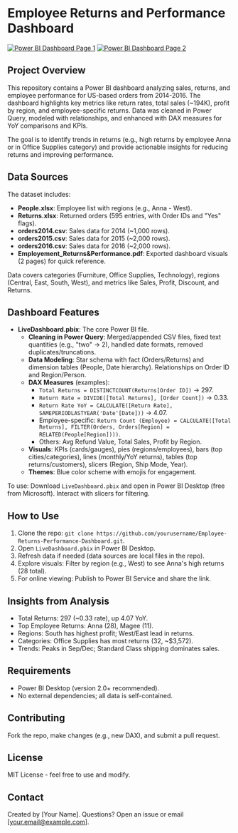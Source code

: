 # Employee Returns and Performance Dashboard

[![Power BI Dashboard Page 1](https://raw.githubusercontent.com/yourusername/Employee-Returns-Performance-Dashboard/main/dashboard_page1.png)](https://raw.githubusercontent.com/yourusername/Employee-Returns-Performance-Dashboard/main/dashboard_page1.png)
[![Power BI Dashboard Page 2](https://raw.githubusercontent.com/yourusername/Employee-Returns-Performance-Dashboard/main/dashboard_page2.png)](https://raw.githubusercontent.com/yourusername/Employee-Returns-Performance-Dashboard/main/dashboard_page2.png)

## Project Overview
This repository contains a Power BI dashboard analyzing sales, returns, and employee performance for US-based orders from 2014-2016. The dashboard highlights key metrics like return rates, total sales (~194K), profit by region, and employee-specific returns. Data was cleaned in Power Query, modeled with relationships, and enhanced with DAX measures for YoY comparisons and KPIs.

The goal is to identify trends in returns (e.g., high returns by employee Anna or in Office Supplies category) and provide actionable insights for reducing returns and improving performance.

## Data Sources
The dataset includes:
- **People.xlsx**: Employee list with regions (e.g., Anna - West).
- **Returns.xlsx**: Returned orders (595 entries, with Order IDs and "Yes" flags).
- **orders2014.csv**: Sales data for 2014 (~1,000 rows).
- **orders2015.csv**: Sales data for 2015 (~2,000 rows).
- **orders2016.csv**: Sales data for 2016 (~2,000 rows).
- **Employement_Returns&Performance.pdf**: Exported dashboard visuals (2 pages) for quick reference.

Data covers categories (Furniture, Office Supplies, Technology), regions (Central, East, South, West), and metrics like Sales, Profit, Discount, and Returns.

## Dashboard Features
- **LiveDashboard.pbix**: The core Power BI file.
  - **Cleaning in Power Query**: Merged/appended CSV files, fixed text quantities (e.g., "two" -> 2), handled date formats, removed duplicates/truncations.
  - **Data Modeling**: Star schema with fact (Orders/Returns) and dimension tables (People, Date hierarchy). Relationships on Order ID and Region/Person.
  - **DAX Measures** (examples):
    - `Total Returns = DISTINCTCOUNT(Returns[Order ID])` → 297.
    - `Return Rate = DIVIDE([Total Returns], [Order Count])` → 0.33.
    - `Return Rate YoY = CALCULATE([Return Rate], SAMEPERIODLASTYEAR('Date'[Date]))` → 4.07.
    - Employee-specific: `Return Count (Employee) = CALCULATE([Total Returns], FILTER(Orders, Orders[Region] = RELATED(People[Region])))`.
    - Others: Avg Refund Value, Total Sales, Profit by Region.
  - **Visuals**: KPIs (cards/gauges), pies (regions/employees), bars (top cities/categories), lines (monthly/YoY returns), tables (top returns/customers), slicers (Region, Ship Mode, Year).
  - **Themes**: Blue color scheme with emojis for engagement.

To use: Download `LiveDashboard.pbix` and open in Power BI Desktop (free from Microsoft). Interact with slicers for filtering.

## How to Use
1. Clone the repo: `git clone https://github.com/yourusername/Employee-Returns-Performance-Dashboard.git`.
2. Open `LiveDashboard.pbix` in Power BI Desktop.
3. Refresh data if needed (data sources are local files in the repo).
4. Explore visuals: Filter by region (e.g., West) to see Anna's high returns (28 total).
5. For online viewing: Publish to Power BI Service and share the link.

## Insights from Analysis
- Total Returns: 297 (~0.33 rate), up 4.07 YoY.
- Top Employee Returns: Anna (28), Magee (11).
- Regions: South has highest profit; West/East lead in returns.
- Categories: Office Supplies has most returns (32, ~$3,572).
- Trends: Peaks in Sep/Dec; Standard Class shipping dominates sales.

## Requirements
- Power BI Desktop (version 2.0+ recommended).
- No external dependencies; all data is self-contained.

## Contributing
Fork the repo, make changes (e.g., new DAX), and submit a pull request.

## License
MIT License - feel free to use and modify.

## Contact
Created by [Your Name]. Questions? Open an issue or email [your.email@example.com].
